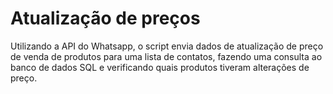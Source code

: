 # Atualização de preços

Utilizando a API do Whatsapp, o script envia dados de atualização de preço de venda de produtos para uma lista de contatos, fazendo uma consulta ao banco de dados SQL e verificando quais produtos tiveram alterações de preço.
